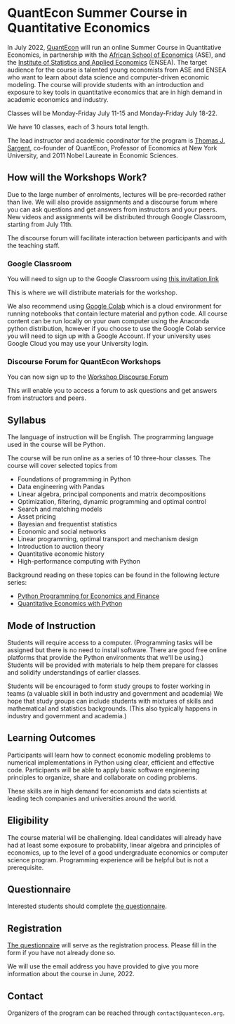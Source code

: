# QuantEcon Summer Course in Quantitative Economics

In July 2022, [QuantEcon](https://quantecon.org/)  will run an online Summer
Course in Quantitative Economics, in partnership with the [African School of
Economics](https://africanschoolofeconomics.com/) (ASE), and the [Institute of
Statistics and Applied Economics](https://ensea.ed.ci/en/) (ENSEA).  The
target audience for the course is talented young economists from ASE and ENSEA
who want to learn about  data science and computer-driven economic
modeling.  The course will provide students with an introduction and exposure
to key tools in quantitative economics that are in high demand in academic economics and industry.

Classes will be Monday-Friday July 11-15 and Monday-Friday July 18-22.

We have 10 classes, each of 3 hours total length.

The lead instructor and academic coordinator for the program is [Thomas J.
Sargent](http://www.tomsargent.com/), co-founder of QuantEcon, Professor of Economics at New York
University, and 2011 Nobel Laureate in Economic Sciences.

## How will the Workshops Work? 

Due to the large number of enrolments, lectures will be pre-recorded rather than live.  We will also provide assignments and a discourse forum where you can ask questions and get answers from instructors and your peers.  New videos and assignments will be distributed through Google Classroom, starting from July 11th.

The discourse forum will facilitate interaction between participants and with the teaching staff. 

### Google Classroom

You will need to sign up to the Google Classroom using [this invitation link](https://classroom.google.com/c/NDk1NzE1MzU0MDY1?cjc=mwa777q)

This is where we will distribute materials for the workshop. 

We also recommend using [Google Colab](https://colab.research.google.com) which is a cloud environment for running notebooks that contain lecture material and python code. All course content can be run locally on your own computer using the Anaconda python distribution, however if you choose to use the Google Colab service you will need to sign up with a Google Account. If your university uses Google Cloud you may use your University login. 

### Discourse Forum for QuantEcon Workshops

You can now sign up to the [Workshop Discourse Forum](https://quantecon-workshop.discourse.group/login)

This will enable you to access a forum to ask questions and get answers from instructors and peers.

## Syllabus

The language of instruction will be English.  The programming language used in
the course will be Python.

The course will be run online as a series of 10 three-hour classes.  The
course will cover  selected topics from 

* Foundations of programming in Python
* Data engineering with Pandas
* Linear algebra, principal components and matrix decompositions
* Optimization, filtering, dynamic programming and optimal control
* Search and matching models
* Asset pricing
* Bayesian and frequentist statistics
* Economic and social networks
* Linear programming, optimal transport and mechanism design
* Introduction to auction theory
* Quantitative economic history
* High-performance computing with Python

Background reading on these topics can be found in the following lecture
series:

* [Python Programming for Economics and Finance](https://python-programming.quantecon.org/intro.html)
* [Quantitative Economics with Python](https://python.quantecon.org/intro.html)


## Mode of Instruction

Students will require access to a computer.  (Programming tasks will be
assigned but there is no need to install software. There are good free online platforms that provide the Python environments that we'll be using.) Students will be provided
with materials to help them prepare for classes and solidify understandings of
earlier classes.  

Students will be encouraged to form study groups to foster working in teams (a
valuable skill in both industry and government and academia) We hope that
study groups can include students with mixtures of skills and mathematical and
statistics backgrounds. (This also typically happens in industry and
government and academia.)


## Learning Outcomes

Participants will learn how to connect economic modeling problems to numerical
implementations in Python using clear, efficient and effective code.
Participants will be able to apply basic software engineering principles to
organize, share and collaborate on coding problems.

These skills are in high demand for economists and data scientists at leading tech companies and universities around the world.

## Eligibility

The course material will be challenging.  Ideal candidates will already have
had at least some exposure to probability, linear algebra and principles of economics,
up to the level of a good undergraduate economics or computer science
program.  Programming experience will be helpful but is not a prerequisite.

## Questionnaire

Interested students should complete [the questionnaire](https://docs.google.com/forms/d/e/1FAIpQLSca-99V6CXcC6lRcqmC4G1wrw609srg19Df7485K5wOjeesOQ/viewform).

## Registration

[The questionnaire](https://docs.google.com/forms/d/e/1FAIpQLSca-99V6CXcC6lRcqmC4G1wrw609srg19Df7485K5wOjeesOQ/viewform) will serve as the
registration process. Please fill in the form if you have not already done so.

We will use the email address you have provided to give you more information about the course in June, 2022.

## Contact

Organizers of the program can be reached through `contact@quantecon.org`.